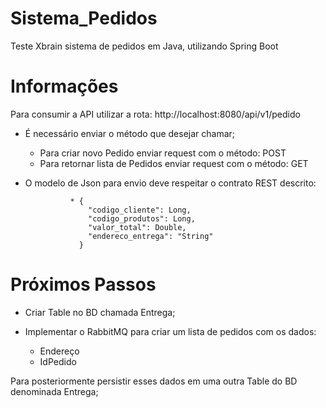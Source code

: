 # Sistema_Pedidos
Teste Xbrain sistema de pedidos em Java, utilizando Spring Boot

# Informações

Para consumir a API utilizar a rota: http://localhost:8080/api/v1/pedido
* É necessário enviar o método que desejar chamar;
  * Para criar novo Pedido enviar request com o método: POST
  * Para retornar lista de Pedidos enviar request com o método: GET
  
* O modelo de Json para envio deve respeitar o contrato REST descrito:

                * {
                    "codigo_cliente": Long,
                    "codigo_produtos": Long,
                    "valor_total": Double,
                    "endereco_entrega": "String"
                  }
                  
# Próximos Passos

* Criar Table no BD chamada Entrega;
* Implementar o RabbitMQ para criar um lista de pedidos com os dados:

  - Endereço
  - IdPedido
	
Para posteriormente persistir esses dados em uma outra Table do BD denominada Entrega;
